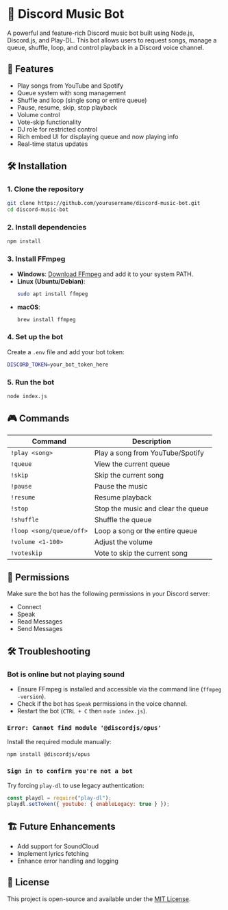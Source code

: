 # 🎵 Discord Music Bot

A powerful and feature-rich Discord music bot built using Node.js, Discord.js, and Play-DL. This bot allows users to request songs, manage a queue, shuffle, loop, and control playback in a Discord voice channel.

## 🚀 Features
- Play songs from YouTube and Spotify
- Queue system with song management
- Shuffle and loop (single song or entire queue)
- Pause, resume, skip, stop playback
- Volume control
- Vote-skip functionality
- DJ role for restricted control
- Rich embed UI for displaying queue and now playing info
- Real-time status updates

## 🛠️ Installation

### 1. Clone the repository
```sh
git clone https://github.com/yourusername/discord-music-bot.git
cd discord-music-bot
```

### 2. Install dependencies
```sh
npm install
```

### 3. Install FFmpeg
- **Windows**: [Download FFmpeg](https://ffmpeg.org/download.html) and add it to your system PATH.
- **Linux (Ubuntu/Debian)**:
  ```sh
  sudo apt install ffmpeg
  ```
- **macOS**:
  ```sh
  brew install ffmpeg
  ```

### 4. Set up the bot
Create a `.env` file and add your bot token:
```sh
DISCORD_TOKEN=your_bot_token_here
```

### 5. Run the bot
```sh
node index.js
```

## 🎮 Commands
| Command | Description |
|---------|-------------|
| `!play <song>` | Play a song from YouTube/Spotify |
| `!queue` | View the current queue |
| `!skip` | Skip the current song |
| `!pause` | Pause the music |
| `!resume` | Resume playback |
| `!stop` | Stop the music and clear the queue |
| `!shuffle` | Shuffle the queue |
| `!loop <song/queue/off>` | Loop a song or the entire queue |
| `!volume <1-100>` | Adjust the volume |
| `!voteskip` | Vote to skip the current song |

## 🎤 Permissions
Make sure the bot has the following permissions in your Discord server:
- Connect
- Speak
- Read Messages
- Send Messages

## 🛠️ Troubleshooting
### Bot is online but not playing sound
- Ensure FFmpeg is installed and accessible via the command line (`ffmpeg -version`).
- Check if the bot has `Speak` permissions in the voice channel.
- Restart the bot (`CTRL + C` then `node index.js`).

### `Error: Cannot find module '@discordjs/opus'`
Install the required module manually:
```sh
npm install @discordjs/opus
```

### `Sign in to confirm you're not a bot`
Try forcing `play-dl` to use legacy authentication:
```javascript
const playdl = require("play-dl");
playdl.setToken({ youtube: { enableLegacy: true } });
```

## 🏗️ Future Enhancements
- Add support for SoundCloud
- Implement lyrics fetching
- Enhance error handling and logging

## 📜 License
This project is open-source and available under the [MIT License](LICENSE).

